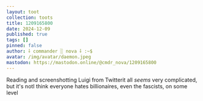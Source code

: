 ```yaml
---
layout: toot
collection: toots
title: 1209165800
date: 2024-12-09
published: true
tags: []
pinned: false
author: ⸸ commander ░ nova ⸸ :~$
avatar: /img/avatar/daemon.jpeg
mastodon: https://mastodon.online/@cmdr_nova/1209165800
---
```


Reading and screenshotting Luigi from Twitterit all _seems_ very complicated, but it's notI think everyone hates billionaires, even the fascists, on some level
